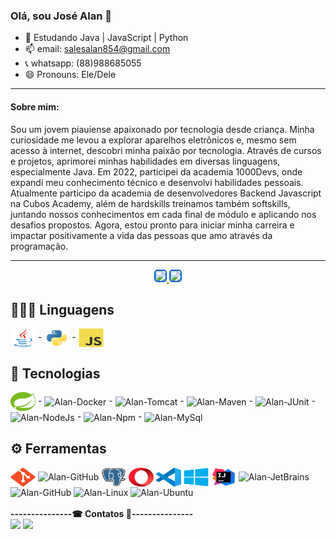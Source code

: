 ### Olá, sou José Alan 👋


- 🌱 Estudando Java | JavaScript | Python <br>
- 📫 email: salesalan854@gmail.com <br>
- 📞 whatsapp: (88)988685055 <br>
- 😄 Pronouns: Ele/Dele
---
####   Sobre mim: <br>
Sou um jovem piauiense apaixonado por tecnologia desde criança. Minha curiosidade me levou a explorar aparelhos eletrônicos e, mesmo sem acesso à internet, descobri minha paixão por tecnologia. Através de cursos e projetos, aprimorei minhas habilidades em diversas linguagens, especialmente Java. Em 2022, participei da academia 1000Devs, onde expandi meu conhecimento técnico e desenvolvi habilidades pessoais. Atualmente participo da academia de desenvolvedores Backend Javascript na Cubos Academy, além de hardskills treinamos também softskills, juntando nossos conhecimentos em cada final de módulo e aplicando nos desafios propostos.
Agora, estou pronto para iniciar minha carreira e impactar positivamente a vida das pessoas que amo através da programação.

---
<p align="center">
  <a href="https://github.com/theJoseAlan">
    <img height="180em" src="https://github-readme-stats.vercel.app/api?username=theJoseAlan&show_icons=true&theme=dracula&include_all_commits=true&count_private=true&hide=issues&bg_color=00000000&title_color=0366d6&text_color=ffffff&icon_color=0366d6&hide_border=true" style="border: 2px solid #0366d6; border-radius: 5px; overflow: hidden;" />
    <img height="180em" src="https://github-readme-stats.vercel.app/api/top-langs/?username=theJoseAlan&layout=compact&langs_count=7&theme=dracula&hide_border=true&bg_color=00000000&title_color=0366d6&text_color=ffffff" style="border: 2px solid #0366d6; border-radius: 5px; overflow: hidden;" /><br>
  </a>
</p>


## 👨🏿‍💻 Linguagens

  <img align="center" alt="Alan-Java" height="30" width="40" src="https://raw.githubusercontent.com/devicons/devicon/master/icons/java/java-original.svg"> -
  <img align="center" alt="Alan-Python" height="30" width="40" src="https://raw.githubusercontent.com/devicons/devicon/master/icons/python/python-original.svg"> -
  <img align="center" alt="Alan-Javascript" height="30" width="40" src="https://raw.githubusercontent.com/devicons/devicon/master/icons/javascript/javascript-original.svg">

## 🤖 Tecnologias
  <img align="center" alt="Alan-Spring" height="30" width="40" src="https://raw.githubusercontent.com/devicons/devicon/master/icons/spring/spring-original.svg"> -
  <img align="center" alt="Alan-Docker" height="30" width="40" src="https://cdn.jsdelivr.net/gh/devicons/devicon/icons/docker/docker-original.svg"> -
  <img align="center" alt="Alan-Tomcat" height="30" width="40" src="https://cdn.jsdelivr.net/gh/devicons/devicon/icons/tomcat/tomcat-original.svg"> -
  <img align="center" alt="Alan-Maven" height="30" width="40" src="https://github.com/theJoseAlan/theJoseAlan/assets/117518719/fff2d015-44c5-448d-a6cf-9a18f5a35c6a"> -
  <img align="center" alt="Alan-JUnit" height="30" width="40" src="https://github.com/theJoseAlan/theJoseAlan/assets/117518719/796ea417-e6a2-4e6b-8092-a95ce9c9ec79"> -
  <img align="center" alt="Alan-NodeJs" height="30" width="40" src="https://cdn.jsdelivr.net/gh/devicons/devicon/icons/nodejs/nodejs-original.svg"> -
  <img align="center" alt="Alan-Npm" height="30" width="40" src="https://icongr.am/devicon/npm-original-wordmark.svg?size=128&color=currentColor"> -
  <img align="center" alt="Alan-MySql" height="30" width="40" src="https://cdn.jsdelivr.net/gh/devicons/devicon/icons/mysql/mysql-original.svg">  

## ⚙ Ferramentas
<div style="display: inline_block">
  <img align="center" alt="Alan-Git" height="30" width="40" src="https://raw.githubusercontent.com/devicons/devicon/master/icons/git/git-original.svg">
  <img align="center" alt="Alan-GitHub" height="30" width="40" src="https://user-images.githubusercontent.com/117518719/209007065-a8b7e40b-19b3-4695-84b7-fb690e8b5ef7.svg">
   <img align="center" alt="Alan-Postgres" height="30" width="40" src="https://raw.githubusercontent.com/devicons/devicon/master/icons/postgresql/postgresql-original.svg">
  <img align="center" alt="Alan-Opera" height="30" width="40" src="https://raw.githubusercontent.com/devicons/devicon/master/icons/opera/opera-original.svg">
  <img align="center" alt="Alan-Vscode" height="30" width="40" src="https://raw.githubusercontent.com/devicons/devicon/master/icons/vscode/vscode-original.svg">
  <img align="center" alt="Alan-Windows" height="30" width="40" src="https://raw.githubusercontent.com/devicons/devicon/master/icons/windows8/windows8-original.svg">
  <img align="center" alt="Alan-Intellij" height="30" width="40" src="https://raw.githubusercontent.com/devicons/devicon/master/icons/intellij/intellij-original.svg">
  <img align="center" alt="Alan-JetBrains" height="30" width="40" src="https://cdn.jsdelivr.net/gh/devicons/devicon/icons/jetbrains/jetbrains-original.svg"">
  <img align="center" alt="Alan-GitHub" height="30" width="40" src="https://user-images.githubusercontent.com/117518719/209007231-e06026fd-26ce-4765-a08d-7f34548d16f5.svg">
  <img align="center" alt="Alan-Linux" height="30" width="40" src="https://cdn.jsdelivr.net/gh/devicons/devicon/icons/linux/linux-original.svg">
  <img align="center" alt="Alan-Ubuntu" height="30" width="40" src="https://cdn.jsdelivr.net/gh/devicons/devicon/icons/ubuntu/ubuntu-plain.svg">

  
  </div>
<br>
  <b>---------------☎ Contatos 📱---------------</b>
<div> 
  <a href = "mailto:salesalan854@gmail.com"><img src="https://img.shields.io/badge/-Gmail-%23333?style=for-the-badge&logo=gmail&logoColor=white" target="_blank"></a>
  <a href="www.linkedin.com/in/thejosealan" target="_blank"><img src="https://img.shields.io/badge/-LinkedIn-%230077B5?style=for-the-badge&logo=linkedin&logoColor=white" target="_blank"></a> 
</div>
  
